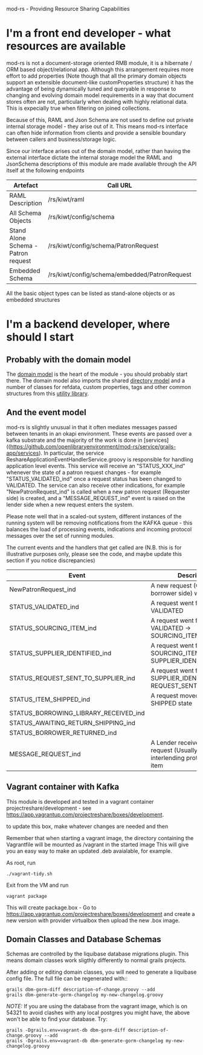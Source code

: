 mod-rs - Providing Resource Sharing Capabilities

# I'm a front end developer - what resources are available

mod-rs is not a document-storage oriented RMB module, it is a hibernate / ORM based object/relational app. Although this arrangement
requires more effort to add properties (Note though that all the primary domain objects support an extensible document-like customProperties structure)
it has the advantage of being dynamically tuned and queryable in response to changing and evolving domain model requirements in a way that document stores often 
are not, particularly when dealing with highly relational data. This is expecially true when filtering on joined collections.

Because of this, RAML and Json Schema are not used to define out private internal storage model - they arise out of it. This means mod-rs
interface can often hide information from clients and provide a sensible boundary between callers and business/storage logic.

Since our interface arises out of the domain model, rather than having the external interface dictate the internal storage model the RAML and JsonSchema
descriptions of this module are made available through the API itself at the following endpoints

| Artefact | Call URL | Notes |
|---|---|---|
| RAML Description | /rs/kiwt/raml | human maintained in service/grails-app/controllers/mod/rs/RSConfigurationController |
| All Schema Objects | /rs/kiwt/config/schema | All schema objects |
| Stand Alone Schema - Patron request | /rs/kiwt/config/schema/PatronRequest | The schema for PatronRequest with all it's sub-objects embedded in a single schema |
| Embedded Schema | /rs/kiwt/config/schema/embedded/PatronRequest | The schema for PatronRequest with all it's sub-objects embedded in a single schema |

All the basic object types can be listed as stand-alone objects or as embedded structures

# I'm a backend developer, where should I start

## Probably with the domain model

The [domain model](https://github.com/openlibraryenvironment/mod-rs/service/grails-app/domain/org/olf/rs) is the heart of the module - you should probably
start there. The domain model also imports the shared [directory model](https://github.com/openlibraryenvironment/dm-directory) and a number of classes 
for refdata, custom properties, tags and other common structures from this [utility library](https://github.com/k-int/web-toolkit-ce).

## And the event model

mod-rs is slightly unusual in that it often mediates messages passed between tenants in an okapi environment. These events are passed over a kafka substrate
and the majority of the work is done in [services]((https://github.com/openlibraryenvironment/mod-rs/service/grails-app/services). In particular, the 
service ReshareApplicationEventHandlerService.groovy is responsible for handling application level events. This service will receive an "STATUS_XXX_ind" whenever 
the state of a patron request changes - for example "STATUS_VALIDATED_ind" once a request status has been changed to VALIDATED. The service can also receive
other indications, for example "NewPatronRequest_ind" is called when a new patron request (Requester side) is created, and a "MESSAGE_REQUEST_ind" event
is raised on the lender side when a new request enters the system.

Please note well that in a scaled-out system, different instances of the running system will be removing notifications from the KAFKA queue - this
balances the load of processing events, indications and incoming protocol messages over the set of running modules.

The current events and the handlers that get called are (N.B. this is for illustrative purposes only, please see the code, and maybe update this
section if you notice discrepancies) 

| Event | Description | Handler |
|---|---|---|
|NewPatronRequest_ind|A new request (On the borrower side) was created|handleNewPatronRequestIndication|
|STATUS_VALIDATED_ind|A request went from IDLE -> VALIDATED|sourcePatronRequest|
|STATUS_SOURCING_ITEM_ind|A request went from VALIDATED -> SOURCING_ITEM||
|STATUS_SUPPLIER_IDENTIFIED_ind|A request went from SOURCING_ITEM -> SUPPLIER_IDENTIFIED |sendToNextLender|
|STATUS_REQUEST_SENT_TO_SUPPLIER_ind|A request went from SUPPLIER_IDENTIFIED -> REQUEST_SENT_TO_SUPPLIER ||
|STATUS_ITEM_SHIPPED_ind|A request moved to the SHIPPED state||
|STATUS_BORROWING_LIBRARY_RECEIVED_ind|||
|STATUS_AWAITING_RETURN_SHIPPING_ind|||
|STATUS_BORROWER_RETURNED_ind|||
|MESSAGE_REQUEST_ind|A Lender received a new request (Usually via an interlending protocol) for an item|handleRequestMessage|



## Vagrant container with Kafka 

This module is developed and tested in a vagrant container projectreshare/development - see
https://app.vagrantup.com/projectreshare/boxes/development.

to update this box, make whatever changes are needed and then

Remember that when starting a vagrant image, the directory containing the Vagrantfile will be mounted as /vagrant in the started image
This will give you an easy way to make an updated .deb avaialable, for example.

As root, run 

    ./vagrant-tidy.sh

Exit from the VM and run

    vagrant package

This will create package.box - Go to https://app.vagrantup.com/projectreshare/boxes/development and create a new version with provider virtualbox then
upload the new .box image.

## Domain Classes and Database Schemas

Schemas are controlled by the liquibase database migrations plugin. This means domain classes work sligthly differently to normal grails projects.

After adding or editing domain classes, you will need to generate a liquibase config file. The full file can be regenerated with::

    grails dbm-gorm-diff description-of-change.groovy --add
    grails dbm-generate-gorm-changelog my-new-changelog.groovy

_NOTE:_ If you are using the database from the vagrant image, which is on 54321 to avoid clashes with any local postgres you might have,
the above won't be able to find your database. Try:

    grails -Dgrails.env=vagrant-db dbm-gorm-diff description-of-change.groovy --add
    grails -Dgrails.env=vagrant-db dbm-generate-gorm-changelog my-new-changelog.groovy



